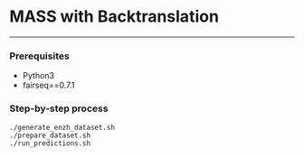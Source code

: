 # MASS with Backtranslation
---

### Prerequisites
* Python3
* fairseq==0.7.1

### Step-by-step process
```
./generate_enzh_dataset.sh
./prepare_dataset.sh
./run_predictions.sh
```

